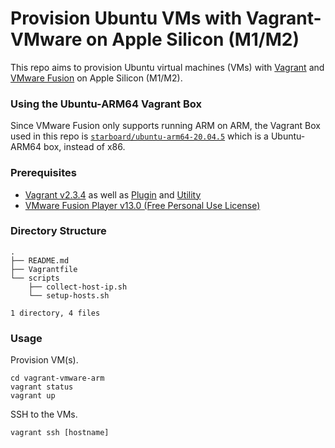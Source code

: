 # Provision Ubuntu VMs with Vagrant-VMware on Apple Silicon (M1/M2)
This repo aims to provision Ubuntu virtual machines (VMs) with [Vagrant](https://developer.hashicorp.com/vagrant) and [VMware Fusion](https://www.vmware.com/products/fusion.html) on Apple Silicon (M1/M2).
### Using the Ubuntu-ARM64 Vagrant Box
Since VMware Fusion only supports running ARM on ARM, the Vagrant Box used in this repo is [`starboard/ubuntu-arm64-20.04.5`](https://app.vagrantup.com/starboard/boxes/ubuntu-arm64-20.04.5) which is a Ubuntu-ARM64 box, instead of x86.
### Prerequisites
- [Vagrant v2.3.4](https://developer.hashicorp.com/vagrant/downloads) as well as [Plugin](https://developer.hashicorp.com/vagrant/docs/providers/vmware/installation) and [Utility](https://developer.hashicorp.com/vagrant/docs/providers/vmware/vagrant-vmware-utility)
- [VMware Fusion Player v13.0 (Free Personal Use License)](https://customerconnect.vmware.com/en/evalcenter?p=fusion-player-personal-13)
### Directory Structure
```
.
├── README.md
├── Vagrantfile
└── scripts
    ├── collect-host-ip.sh
    └── setup-hosts.sh

1 directory, 4 files
```
### Usage
Provision VM(s).
```
cd vagrant-vmware-arm
vagrant status
vagrant up
```
SSH to the VMs.
```
vagrant ssh [hostname]
```
